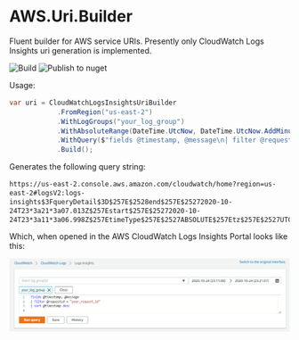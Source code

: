 # AWS.Uri.Builder
Fluent builder for AWS service URIs.  Presently only CloudWatch Logs Insights uri generation is implemented.

![Build](https://github.com/waxtell/AWS.Uri.Builder/workflows/Build/badge.svg)
![Publish to nuget](https://github.com/waxtell/AWS.Uri.Builder/workflows/Publish%20to%20nuget/badge.svg?branch=main)

Usage:

``` csharp
var uri = CloudWatchLogsInsightsUriBuilder
            .FromRegion("us-east-2")
            .WithLogGroups("your_log_group")
            .WithAbsoluteRange(DateTime.UtcNow, DateTime.UtcNow.AddMinutes(10), TimeZone.UTC)
            .WithQuery($"fields @timestamp, @message\n| filter @requestId = \"your_request_id\"\n| sort @timestamp desc")
            .Build();
```
Generates the following query string:
```
https://us-east-2.console.aws.amazon.com/cloudwatch/home?region=us-east-2#logsV2:logs-insights$3FqueryDetail$3D$257E$2528end$257E$25272020-10-24T23*3a21*3a07.013Z$257Estart$257E$25272020-10-24T23*3a11*3a06.998Z$257EtimeType$257E$2527ABSOLUTE$257Etz$257E$2527UTC$257EeditorString$257E$2527fields*20*40timestamp*2c*20*40message*0a*7c*20filter*20*40requestId*20*3d*20*22your_request_id*22*0a*7c*20sort*20*40timestamp*20desc*0a$257EisLiveTail$257Efalse$257Esource$257E$2528$257E$2527your_log_group$2529$2529
```
Which, when opened in the AWS CloudWatch Logs Insights Portal looks like this:

![](https://raw.githubusercontent.com/waxtell/AWS.Uri.Builder/develop/assets/insightsportal.png)
